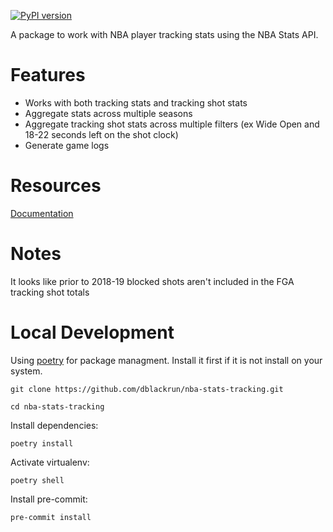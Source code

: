 [![PyPI version](https://badge.fury.io/py/nba-stats-tracking.svg)](https://badge.fury.io/py/nba-stats-tracking)

A package to work with NBA player tracking stats using the NBA Stats API.

# Features
* Works with both tracking stats and tracking shot stats
* Aggregate stats across multiple seasons
* Aggregate tracking shot stats across multiple filters (ex Wide Open and 18-22 seconds left on the shot clock)
* Generate game logs

# Resources
[Documentation](https://nba-stats-tracking.readthedocs.io/en/latest/)

# Notes
It looks like prior to 2018-19 blocked shots aren't included in the FGA tracking shot totals

# Local Development
Using [poetry](https://python-poetry.org/) for package managment. Install it first if it is not install on your system.

`git clone https://github.com/dblackrun/nba-stats-tracking.git`

`cd nba-stats-tracking`

Install dependencies:

`poetry install`

Activate virtualenv:

`poetry shell`

Install pre-commit:

`pre-commit install`
